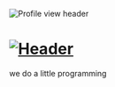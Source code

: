 ![Profile view header](https://komarev.com/ghpvc/?username=Plextora)
# [![Header](https://i.imgur.com/nFnlB67.jpg)](https://plextora.github.io/)

we do a little programming
